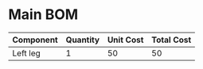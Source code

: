 # Main BOM

| Component | Quantity | Unit Cost | Total Cost |
| --- | --- | --- | --- |
| Left leg | 1 | 50 | 50 |

